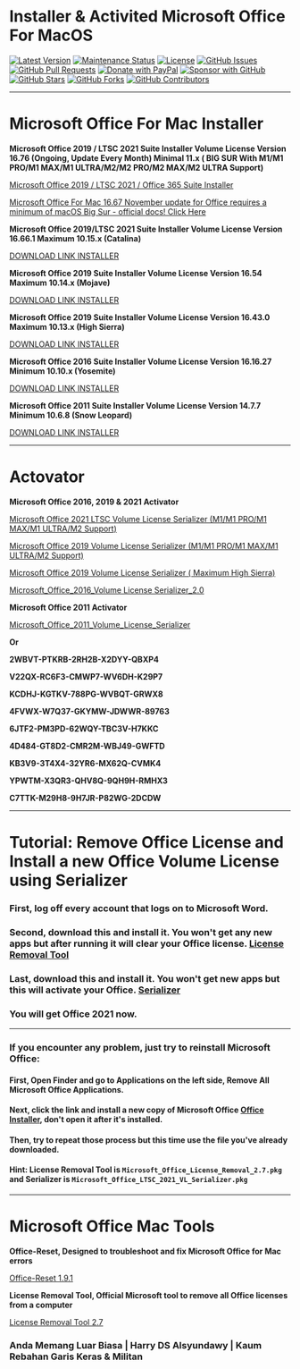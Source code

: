# **Installer & Activited Microsoft Office For MacOS**

[![Latest Version](https://img.shields.io/github/v/release/alsyundawy/Microsoft-Office-For-MacOS)](https://github.com/alsyundawy/Microsoft-Office-For-MacOS/releases)
[![Maintenance Status](https://img.shields.io/maintenance/yes/9999)](https://github.com/alsyundawy/Microsoft-Office-For-MacOS/)
[![License](https://img.shields.io/github/license/alsyundawy/Microsoft-Office-For-MacOS)](https://github.com/alsyundawy/Microsoft-Office-For-MacOS/blob/master/LICENSE)
[![GitHub Issues](https://img.shields.io/github/issues/alsyundawy/Microsoft-Office-For-MacOS)](https://github.com/alsyundawy/Microsoft-Office-For-MacOS/issues)
[![GitHub Pull Requests](https://img.shields.io/github/issues-pr/alsyundawy/Microsoft-Office-For-MacOS)](https://github.com/alsyundawy/Microsoft-Office-For-MacOS/pulls)
[![Donate with PayPal](https://img.shields.io/badge/PayPal-donate-orange)](https://www.paypal.me/alsyundawy)
[![Sponsor with GitHub](https://img.shields.io/badge/GitHub-sponsor-orange)](https://github.com/sponsors/alsyundawy)
[![GitHub Stars](https://img.shields.io/github/stars/alsyundawy/Microsoft-Office-For-MacOS?style=social)](https://github.com/alsyundawy/Microsoft-Office-For-MacOS/stargazers)
[![GitHub Forks](https://img.shields.io/github/forks/alsyundawy/Microsoft-Office-For-MacOS?style=social)](https://github.com/alsyundawy/Microsoft-Office-For-MacOS/network/members)
[![GitHub Contributors](https://img.shields.io/github/contributors/alsyundawy/Microsoft-Office-For-MacOS?style=social)](https://github.com/alsyundawy/Microsoft-Office-For-MacOS/graphs/contributors)

---

# Microsoft Office For Mac Installer

**Microsoft Office 2019 / LTSC 2021 Suite Installer Volume License Version 16.76 (Ongoing, Update Every Month) Minimal 11.x ( BIG SUR With M1/M1 PRO/M1 MAX/M1 ULTRA/M2/M2 PRO/M2 MAX/M2 ULTRA Support)**

[Microsoft Office 2019 / LTSC 2021 / Office 365 Suite Installer](https://s.id/12HI9)


[Microsoft Office For Mac 16.67 November update for Office requires a minimum of macOS Big Sur - official docs! Click Here](https://go.microsoft.com/fwlink/?linkid=2015804)


**Microsoft Office 2019/LTSC 2021 Suite Installer Volume License Version 16.66.1 Maximum 10.15.x (Catalina)**

[DOWNLOAD LINK INSTALLER](https://s.id/1osFQ)

**Microsoft Office 2019 Suite Installer Volume License Version 16.54 Maximum 10.14.x (Mojave)**

[DOWNLOAD LINK INSTALLER](https://s.id/FIsW7)

**Microsoft Office 2019 Suite Installer Volume License Version 16.43.0 Maximum 10.13.x (High Sierra)**

[DOWNLOAD LINK INSTALLER](https://s.id/12HE8)

**Microsoft Office 2016 Suite Installer Volume License Version 16.16.27 Minimum 10.10.x (Yosemite)**

[DOWNLOAD LINK INSTALLER](https://s.id/12HGm)

**Microsoft Office 2011 Suite Installer Volume License Version 14.7.7 Minimum 10.6.8 (Snow Leopard)**

[DOWNLOAD LINK INSTALLER](https://s.id/12HH5)


---

# Actovator 

**Microsoft Office 2016, 2019 & 2021 Activator**

[Microsoft Office 2021 LTSC Volume License Serializer (M1/M1 PRO/M1 MAX/M1 ULTRA/M2 Support)](https://s.id/1d4gZ)

[Microsoft Office 2019 Volume License Serializer  (M1/M1 PRO/M1 MAX/M1 ULTRA/M2 Support) ](https://s.id/1d4hh)

[Microsoft Office 2019 Volume License Serializer ( Maximum High Sierra)](https://s.id/1d4hn)

[Microsoft_Office_2016_Volume License Serializer_2.0](https://s.id/1d4hO)

**Microsoft Office 2011 Activator**

[Microsoft_Office_2011_Volume_License_Serializer](https://s.id/1d4i3)

**Or**

**2WBVT-PTKRB-2RH2B-X2DYY-QBXP4**

**V22QX-RC6F3-CMWP7-WV6DH-K29P7**

**KCDHJ-KGTKV-788PG-WVBQT-GRWX8**

**4FVWX-W7Q37-GKYMW-JDWWR-89763**

**6JTF2-PM3PD-62WQY-TBC3V-H7KKC**

**4D484-GT8D2-CMR2M-WBJ49-GWFTD**

**KB3V9-3T4X4-32YR6-MX62Q-CVMK4**

**YPWTM-X3QR3-QHV8Q-9QH9H-RMHX3**

**C7TTK-M29H8-9H7JR-P82WG-2DCDW**

---

# Tutorial: Remove Office License and Install a new Office Volume License using Serializer
### First, log off every account that logs on to Microsoft Word.
### Second, download this and install it. You won't get any new apps but after running it will clear your Office license. [License Removal Tool](https://s.id/1eS3k)
### Last, download this and install it.  You won't get new apps but this will activate your Office. [Serializer](https://s.id/1d4gZ)
### You will get Office 2021 now.

---

### If you encounter any problem, just try to reinstall Microsoft Office:
#### First, Open Finder and go to Applications on the left side, Remove All Microsoft Office Applications.
#### Next, click the link and install a new copy of Microsoft Office [Office Installer](https://s.id/12HI9), don't open it after it's installed.
#### Then, try to repeat those process but this time use the file you've already downloaded.
#### Hint: License Removal Tool is `Microsoft_Office_License_Removal_2.7.pkg` and Serializer is `Microsoft_Office_LTSC_2021_VL_Serializer.pkg`


---

# Microsoft Office Mac Tools


**Office-Reset, Designed to troubleshoot and fix Microsoft Office for Mac errors**

[Office-Reset 1.9.1](https://s.id/1eS38)

**License Removal Tool, Official Microsoft tool to remove all Office licenses from a computer**

[License Removal Tool 2.7](https://s.id/1eS3k)





### **Anda Memang Luar Biasa | Harry DS Alsyundawy | Kaum Rebahan Garis Keras & Militan**
